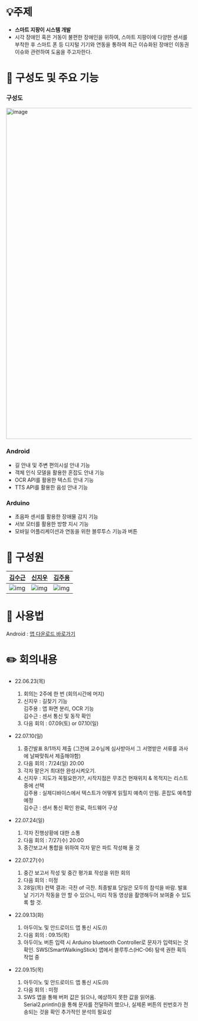 # 💡주제



- **스마트 지팡이 시스템 개발**
- 시각 장애인 혹은 거동이 불편한 장애인을 위하여, 스마트 지팡이에 다양한 센서를 부착한 후 스마트 폰 등 디지털 기기와 연동을 통하여 최근 이슈화된 장애인 이동권 이슈와 관련하여 도움을 주고자한다.


# 🔑 구성도 및 주요 기능 

### 구성도
<img width="895" alt="image" src="https://user-images.githubusercontent.com/82700895/195525724-8a0b8aa2-ec06-43ca-b2e0-f9948ae83da8.png">


### Android


- 길 안내 및 주변 편의시설 안내 기능
- 객체 인식 모델을 활용한 혼잡도 안내 기능
- OCR API를 활용한 텍스트 안내 기능
- TTS API를 활용한 음성 안내 기능


### Arduino
- 초음파 센서를 활용한 장애물 감지 기능
- 서보 모터를 활용한 방향 지시 기능
- 모바일 어플리케이션과 연동을 위한 블루투스 기능과 버튼


# 🤼 구성원
[김수근](https://github.com/ILAPie)|[신지우](https://github.com/sjw989)| [김주용](https://github.com/Kim-JuYong)
|------------------------------------|-------------------------------------|-------------------------------------|
|![img](https://github.com/ILAPie.png?size=100?size=100) | ![img](https://github.com/sjw989.png?size=100?size=100) |![img](https://github.com/Kim-JuYong.png?size=100?size=100) |

# 🧸️ 사용법
Android : [앱 다운로드 바로가기](http://naver.me/FnifdpDC)

# :pencil2: 회의내용
- 22.06.23(목) 
  1) 회의는 2주에 한 번 (회의시간에 머지) 
  2) 신지우 : 길찾기 기능 \
     김주용 : 앱 화면 분리, OCR 기능\
     김수근 : 센서 통신 및 동작 확인 
  3) 다음 회의 : 07.09(토) or 07.10(일)
  
- 22.07.10(일) 
  1) 중간발표 8/1까지 제출 (그전에 교수님께 심사받아서 그 서명받은 서류를 과사에 날짜맞춰서 제출해야함)
  2) 다음 회의 : 7/24(일) 20:00
  3) 각자 맡은거 최대한 완성시켜오기. 
  4) 신지우 : 지도가 꼭필요한가?, 시작지점은 무조건 현재위치 & 목적지는 리스트중에 선택 \
     김주용 : 실제디바이스에서 텍스트가 어떻게 읽힐지 예측이 안됨. 혼잡도 예측할 예정 \
     김수근 : 센서 통신 확인 완료, 하드웨어 구상

- 22.07.24(일)
  1) 각자 진행상황에 대한 소통
  2) 다음 회의 : 7/27(수) 20:00
  3) 중간보고서 통합을 위하여 각자 맡은 파트 작성해 올 것

- 22.07.27(수)
  1) 중간 보고서 작성 및 중간 평가표 작성을 위한 회의
  2) 다음 회의 : 미정
  3) 28일(목) 컨택 결과: 극찬 of 극찬.
                        최종발표 당일은 모두의 참석을 바람.
                        발표날 기기가 작동을 안 할 수 있으니, 미리 작동 영상을 촬영해두어
                        보여줄 수 있도록 할 것.

- 22.09.13(화)
  1) 아두이노 및 안드로이드 앱 통신 시도(I)
  2) 다음 회의 : 09.15(목)
  3) 아두이노 버튼 입력 시 Arduino bluetooth Controller로 문자가 입력되는 것 확인.
     SWS(SmartWalkingStick) 앱에서 블루투스(HC-06) 탐색 권한 획득 작업 중

- 22.09.15(목)
  1) 아두이노 및 안드로이드 앱 통신 시도(II)
  2) 다음 회의 : 미정
  3) SWS 앱을 통해 버퍼 값은 읽으나, 예상하지 못한 값을 읽어옴.
     Serial2.println()을 통해 문자를 전달하려 했으나, 실제론 버튼의 핀번호가 전송되는 것을 확인
     추가적인 분석의 필요성 
